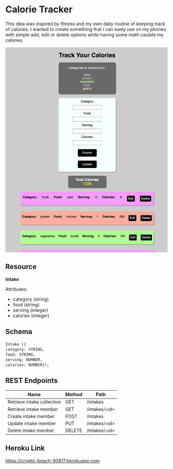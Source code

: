 # Calorie Tracker

This idea was inspired by fitness and my own daily routine of keeping track of calories. I wanted to create something that I can easly use on my phones with simple add, edit or delete options while having some math caulate my calories.

![](public/calories.png)

## Resource

**Intake**

Attributes:

* category (string)
* food (string)
* serving (integer)
* calories (integer)


## Schema

```mongodb
Intake ({
category: STRING,
food: STRING,
serving: NUMBER,
calories: NUMBER});
```

## REST Endpoints

Name                           | Method | Path
-------------------------------|--------|------------------
Retrieve intake collection     | GET    | /intakes
Retrieve intake member         | GET    | /intakes/*\<id\>*
Create intake member           | POST   | /intakes
Update intake member           | PUT    | /intakes/*\<id\>*
Delete intake member           | DELETE | /intakes/*\<id\>*

## Heroku Link

https://cryptic-beach-90817.herokuapp.com